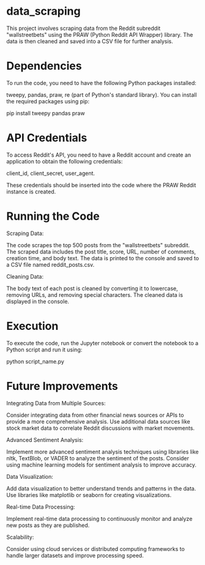 # data_scraping
This project involves scraping data from the Reddit subreddit "wallstreetbets" using the PRAW (Python Reddit API Wrapper) library. The data is then cleaned and saved into a CSV file for further analysis.
# Dependencies
To run the code, you need to have the following Python packages installed:

tweepy, pandas, praw, re (part of Python's standard library). You can install the required packages using pip:

pip install tweepy pandas praw
# API Credentials
To access Reddit's API, you need to have a Reddit account and create an application to obtain the following credentials:

client_id, client_secret, user_agent.

These credentials should be inserted into the code where the PRAW Reddit instance is created.

# Running the Code
Scraping Data:

The code scrapes the top 500 posts from the "wallstreetbets" subreddit.
The scraped data includes the post title, score, URL, number of comments, creation time, and body text.
The data is printed to the console and saved to a CSV file named reddit_posts.csv.

Cleaning Data:

The body text of each post is cleaned by converting it to lowercase, removing URLs, and removing special characters.
The cleaned data is displayed in the console.
# Execution
To execute the code, run the Jupyter notebook or convert the notebook to a Python script and run it using:

python script_name.py
# Future Improvements
Integrating Data from Multiple Sources:

Consider integrating data from other financial news sources or APIs to provide a more comprehensive analysis.
Use additional data sources like stock market data to correlate Reddit discussions with market movements.

Advanced Sentiment Analysis:

Implement more advanced sentiment analysis techniques using libraries like nltk, TextBlob, or VADER to analyze the sentiment of the posts.
Consider using machine learning models for sentiment analysis to improve accuracy.

Data Visualization:

Add data visualization to better understand trends and patterns in the data.
Use libraries like matplotlib or seaborn for creating visualizations.

Real-time Data Processing:

Implement real-time data processing to continuously monitor and analyze new posts as they are published.

Scalability:

Consider using cloud services or distributed computing frameworks to handle larger datasets and improve processing speed.
